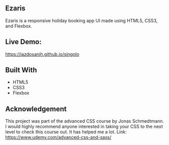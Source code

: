 ## Ezaris

Ezaris is a responsive holiday booking app UI made using HTML5, CSS3, and Flexbox.

## Live Demo:
https://jazdosanjh.github.io/singolo

## Built With

* HTML5
* CSS3
* Flexbox

## Acknowledgement
This project was part of the advanced CSS course by Jonas Schmedtmann. I would highly recommend anyone interested in taking your CSS
to the next level to check this course out. It has helped me a lot. Link: https://www.udemy.com/advanced-css-and-sass/
